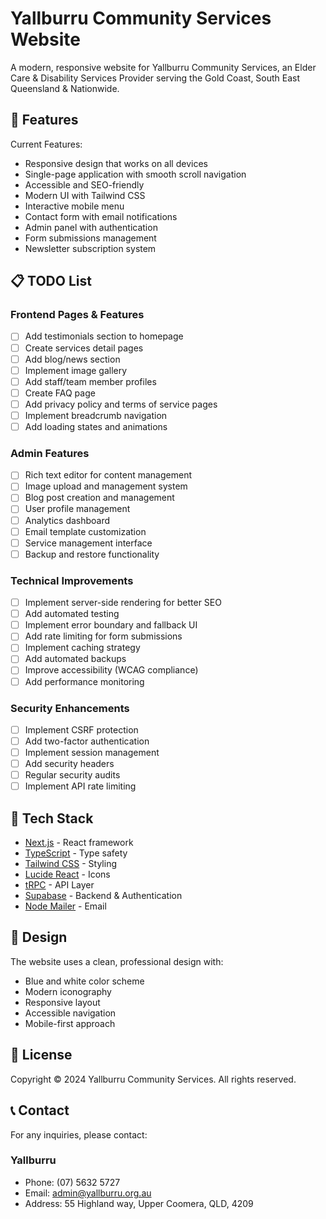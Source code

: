 # Yallburru Community Services Website

A modern, responsive website for Yallburru Community Services, an Elder Care & Disability Services Provider serving the Gold Coast, South East Queensland & Nationwide.

## 🌟 Features

Current Features:
- Responsive design that works on all devices
- Single-page application with smooth scroll navigation
- Accessible and SEO-friendly
- Modern UI with Tailwind CSS
- Interactive mobile menu
- Contact form with email notifications
- Admin panel with authentication
- Form submissions management
- Newsletter subscription system

## 📋 TODO List

### Frontend Pages & Features
- [ ] Add testimonials section to homepage
- [ ] Create services detail pages
- [ ] Add blog/news section
- [ ] Implement image gallery
- [ ] Add staff/team member profiles
- [ ] Create FAQ page
- [ ] Add privacy policy and terms of service pages
- [ ] Implement breadcrumb navigation
- [ ] Add loading states and animations

### Admin Features
- [ ] Rich text editor for content management
- [ ] Image upload and management system
- [ ] Blog post creation and management
- [ ] User profile management
- [ ] Analytics dashboard
- [ ] Email template customization
- [ ] Service management interface
- [ ] Backup and restore functionality

### Technical Improvements
- [ ] Implement server-side rendering for better SEO
- [ ] Add automated testing
- [ ] Implement error boundary and fallback UI
- [ ] Add rate limiting for form submissions
- [ ] Implement caching strategy
- [ ] Add automated backups
- [ ] Improve accessibility (WCAG compliance)
- [ ] Add performance monitoring

### Security Enhancements
- [ ] Implement CSRF protection
- [ ] Add two-factor authentication
- [ ] Implement session management
- [ ] Add security headers
- [ ] Regular security audits
- [ ] Implement API rate limiting

## 🚀 Tech Stack

- [Next.js](https://nextjs.org/) - React framework
- [TypeScript](https://www.typescriptlang.org/) - Type safety
- [Tailwind CSS](https://tailwindcss.com/) - Styling
- [Lucide React](https://lucide.dev/) - Icons
- [tRPC](https://trpc.io/) - API Layer
- [Supabase](https://supabase.com/) - Backend & Authentication
- [Node Mailer](https://nodemailer.com/) - Email

## 🎨 Design

The website uses a clean, professional design with:
- Blue and white color scheme
- Modern iconography
- Responsive layout
- Accessible navigation
- Mobile-first approach

## 📄 License

Copyright © 2024 Yallburru Community Services. All rights reserved.

## 📞 Contact

For any inquiries, please contact:
### Yallburru
- Phone: (07) 5632 5727
- Email: admin@yallburru.org.au
- Address: 55 Highland way, Upper Coomera, QLD, 4209